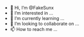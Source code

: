 - 👋 Hi, I’m @FakeSunx
- 👀 I’m interested in ...
- 🌱 I’m currently learning ...
- 💞️ I’m looking to collaborate on ...
- 📫 How to reach me ...

<!---
FakeSunx/FakeSunx is a ✨ special ✨ repository because its `README.md` (this file) appears on your GitHub profile.
You can click the Preview link to take a look at your changes.
--->
